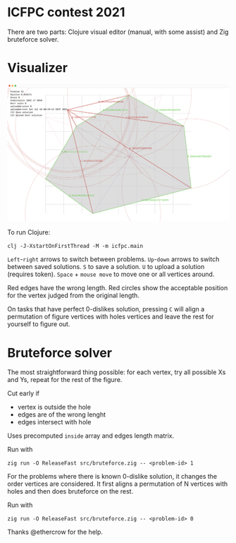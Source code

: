 # ICFPC contest 2021

There are two parts: Clojure visual editor (manual, with some assist) and Zig bruteforce solver.

# Visualizer

![](screenshot.png)

To run Clojure:

```
clj -J-XstartOnFirstThread -M -m icfpc.main
```

`Left`-`right` arrows to switch between problems.
`Up`-`down` arrows to switch between saved solutions.
`S` to save a solution.
`U` to upload a solution (requires token).
`Space` + `mouse move` to move one or all vertices around.

Red edges have the wrong length. Red circles show the acceptable position for the vertex judged from the original length.

On tasks that have perfect 0-dislikes solution, pressing `C` will align a permutation of figure vertices with holes vertices and leave the rest for yourself to figure out.

# Bruteforce solver

The most straightforward thing possible: for each vertex, try all possible Xs and Ys, repeat for the rest of the figure.

Cut early if

- vertex is outside the hole
- edges are of the wrong lenght
- edges intersect with hole

Uses precomputed `inside` array and edges length matrix.

Run with

```
zig run -O ReleaseFast src/bruteforce.zig -- <problem-id> 1
```

For the problems where there is known 0-dislike solution, it changes the order vertices are considered. It first aligns a permutation of N vertices with holes and then does bruteforce on the rest.

Run with

```
zig run -O ReleaseFast src/bruteforce.zig -- <problem-id> 0
```

Thanks @ethercrow for the help.